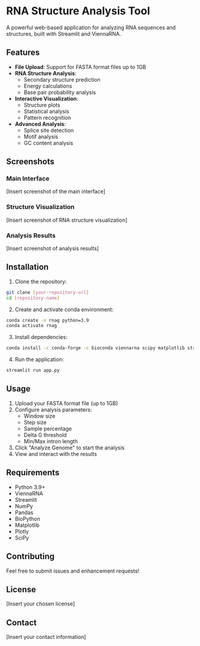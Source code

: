 # RNA Structure Analysis Tool

A powerful web-based application for analyzing RNA sequences and structures, built with Streamlit and ViennaRNA.

## Features

- **File Upload**: Support for FASTA format files up to 1GB
- **RNA Structure Analysis**: 
  - Secondary structure prediction
  - Energy calculations
  - Base pair probability analysis
- **Interactive Visualization**:
  - Structure plots
  - Statistical analysis
  - Pattern recognition
- **Advanced Analysis**:
  - Splice site detection
  - Motif analysis
  - GC content analysis

## Screenshots

### Main Interface
[Insert screenshot of the main interface]

### Structure Visualization
[Insert screenshot of RNA structure visualization]

### Analysis Results
[Insert screenshot of analysis results]

## Installation

1. Clone the repository:
```bash
git clone [your-repository-url]
cd [repository-name]
```

2. Create and activate conda environment:
```bash
conda create -n rnag python=3.9
conda activate rnag
```

3. Install dependencies:
```bash
conda install -c conda-forge -c bioconda viennarna scipy matplotlib streamlit numpy pandas biopython plotly
```

4. Run the application:
```bash
streamlit run app.py
```

## Usage

1. Upload your FASTA format file (up to 1GB)
2. Configure analysis parameters:
   - Window size
   - Step size
   - Sample percentage
   - Delta G threshold
   - Min/Max intron length
3. Click "Analyze Genome" to start the analysis
4. View and interact with the results

## Requirements

- Python 3.9+
- ViennaRNA
- Streamlit
- NumPy
- Pandas
- BioPython
- Matplotlib
- Plotly
- SciPy

## Contributing

Feel free to submit issues and enhancement requests!

## License

[Insert your chosen license]

## Contact

[Insert your contact information] 